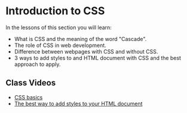 # Introduction to CSS

In the lessons of this section you will learn:

- What is CSS and the meaning of the word "Cascade".
- The role of CSS in web development.
- Difference between webpages with CSS and without CSS.
- 3 ways to add styles to and HTML document with CSS and the best approach to apply.

## Class Videos

- [CSS basics](https://www.loom.com/share/c41a4153a65d4fc5a53a618ca6fdcc73?sid=4f3ee5cb-b9fd-4fa4-b549-84412bef78fd)
- [The best way to add styles to your HTML document](https://www.loom.com/share/52da7bfd676247c9ac9b3f17ae8fd669?sid=6968a03c-180d-44b1-b242-2088a88c7c3d)
